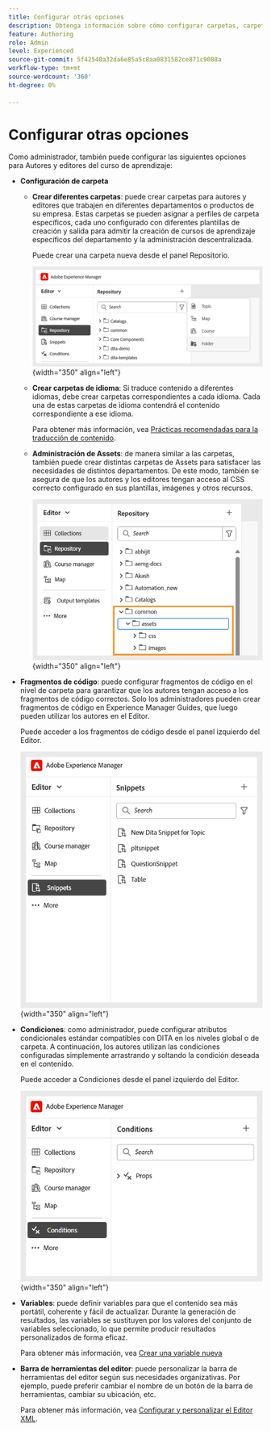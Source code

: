 ```yaml
---
title: Configurar otras opciones
description: Obtenga información sobre cómo configurar carpetas, carpetas de recursos, variables, fragmentos, condiciones y mucho más para diferentes departamentos en Experience Manager Guides.
feature: Authoring
role: Admin
level: Experienced
source-git-commit: 5f42540a32da6e85a5c8aa0831582ce871c9088a
workflow-type: tm+mt
source-wordcount: '360'
ht-degree: 0%

---
```


# Configurar otras opciones

Como administrador, también puede configurar las siguientes opciones para Autores y editores del curso de aprendizaje:

- **Configuración de carpeta**
   - **Crear diferentes carpetas**: puede crear carpetas para autores y editores que trabajen en diferentes departamentos o productos de su empresa. Estas carpetas se pueden asignar a perfiles de carpeta específicos, cada uno configurado con diferentes plantillas de creación y salida para admitir la creación de cursos de aprendizaje específicos del departamento y la administración descentralizada.

     Puede crear una carpeta nueva desde el panel Repositorio.

     ![](assets/create-new-folder.png){width="350" align="left"}
   - **Crear carpetas de idioma**: Si traduce contenido a diferentes idiomas, debe crear carpetas correspondientes a cada idioma. Cada una de estas carpetas de idioma contendrá el contenido correspondiente a ese idioma.

     Para obtener más información, vea [Prácticas recomendadas para la traducción de contenido](../user-guide/translation-first-time.md).
   - **Administración de Assets**: de manera similar a las carpetas, también puede crear distintas carpetas de Assets para satisfacer las necesidades de distintos departamentos. De este modo, también se asegura de que los autores y los editores tengan acceso al CSS correcto configurado en sus plantillas, imágenes y otros recursos.

     ![](assets/configure-assets-folder.png){width="350" align="left"}
- **Fragmentos de código**: puede configurar fragmentos de código en el nivel de carpeta para garantizar que los autores tengan acceso a los fragmentos de código correctos. Solo los administradores pueden crear fragmentos de código en Experience Manager Guides, que luego pueden utilizar los autores en el Editor.

  Puede acceder a los fragmentos de código desde el panel izquierdo del Editor.

  ![](assets/create-snippets.png){width="350" align="left"}
- **Condiciones**: como administrador, puede configurar atributos condicionales estándar compatibles con DITA en los niveles global o de carpeta. A continuación, los autores utilizan las condiciones configuradas simplemente arrastrando y soltando la condición deseada en el contenido.

  Puede acceder a Condiciones desde el panel izquierdo del Editor.

  ![](assets/create-conditions.png){width="350" align="left"}
- **Variables**: puede definir variables para que el contenido sea más portátil, coherente y fácil de actualizar. Durante la generación de resultados, las variables se sustituyen por los valores del conjunto de variables seleccionado, lo que permite producir resultados personalizados de forma eficaz.

  Para obtener más información, vea [Crear una variable nueva](../native-pdf/native-pdf-variables.md#create-a-new-variable)

- **Barra de herramientas del editor**: puede personalizar la barra de herramientas del editor según sus necesidades organizativas. Por ejemplo, puede preferir cambiar el nombre de un botón de la barra de herramientas, cambiar su ubicación, etc.

  Para obtener más información, vea [Configurar y personalizar el Editor XML](../cs-install-guide/conf-folder-level.md#configure-and-customize-the-xml-editor-id2065g300o5z).
